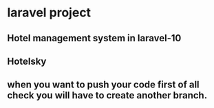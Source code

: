 # laravel project

## Hotel management system in laravel-10

## Hotelsky

## when you want to push your code first of all check you will have to create another branch. 
